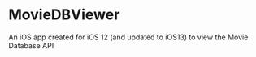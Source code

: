 # MovieDBViewer
An iOS app created for iOS 12 (and updated to iOS13) to view the Movie Database API
